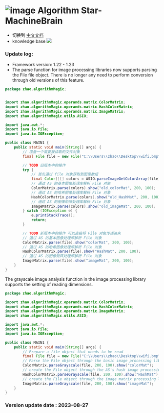 # ![image](https://user-images.githubusercontent.com/113756063/194830221-abe24fcc-484b-4769-b3b7-ec6d8138f436.png) Algorithm Star-MachineBrain

- 切换到 [中文文档](https://github.com/BeardedManZhao/algorithmStar/blob/Zhao-develop/src_code/README-Chinese.md)
- knowledge base
  <a href="https://github.com/BeardedManZhao/algorithmStar/blob/main/KnowledgeDocument/knowledge%20base.md">
  <img src = "https://user-images.githubusercontent.com/113756063/194832492-f8c184c1-55e8-4f16-943a-34b99ac751d4.png"/>
  </a>

### Update log:

* Framework version: 1.22 - 1.23
* The parse function for image processing libraries now supports parsing the File file object. There is no longer any
  need to perform conversion through old versions of this feature.

```java
package zhao.algorithmMagic;


import zhao.algorithmMagic.operands.matrix.ColorMatrix;
import zhao.algorithmMagic.operands.matrix.HashColorMatrix;
import zhao.algorithmMagic.operands.matrix.ImageMatrix;
import zhao.algorithmMagic.utils.ASIO;

import java.awt.*;
import java.io.File;
import java.io.IOException;

public class MAIN1 {
    public static void main(String[] args) {
        // 准备一个需要被读取的文件对象
        final File file = new File("C:\\Users\\zhao\\Desktop\\wifi.bmp");

        // TODO 旧版本中的操作
        try {
            // 首先通过 file 对象获取到图像数组
            final Color[][] colors = ASIO.parseImageGetColorArray(file);
            // 通过 AS 的基本图像处理库解析 File 对象
            ColorMatrix.parse(colors).show("old_colorMat", 200, 100);
            // 通过 AS 的哈希图像处理库解析 File 对象
            HashColorMatrix.parse(colors).show("old_HashMat", 200, 100);
            // 通过 AS 的图像矩阵处理库解析 File 对象
            ImageMatrix.parse(colors).show("old_imageMat", 200, 100);
        } catch (IOException e) {
            e.printStackTrace();
            return;
        }

        // TODO 新版本中的操作 可以直接将 File 对象传递进来
        // 通过 AS 的基本图像处理库解析 File 对象
        ColorMatrix.parse(file).show("colorMat", 200, 100);
        // 通过 AS 的哈希图像处理库解析 File 对象
        HashColorMatrix.parse(file).show("HashMat", 200, 100);
        // 通过 AS 的图像矩阵处理库解析 File 对象
        ImageMatrix.parse(file).show("imageMat", 200, 100);
    }
}
```

The grayscale image analysis function in the image processing library supports the setting of reading dimensions.

```java
package zhao.algorithmMagic;

import zhao.algorithmMagic.operands.matrix.ColorMatrix;
import zhao.algorithmMagic.operands.matrix.HashColorMatrix;
import zhao.algorithmMagic.operands.matrix.ImageMatrix;
import zhao.algorithmMagic.utils.ASIO;

import java.awt.*;
import java.io.File;
import java.io.IOException;

public class MAIN1 {
    public static void main(String[] args) {
        // Prepare a file object that needs to be read
        final File file = new File("C:\\Users\\zhao\\Desktop\\wifi.bmp");
        // Parse the File object through the basic image processing library of AS. TODO sets the size here and in all grayscale parsing functions later.
        ColorMatrix.parseGrayscale(file, 200, 100).show("colorMat");
        // create the File object through the AS's hash image processing library
        HashColorMatrix.parseGrayscale(file, 200, 100).show("HashMat");
        // create the File object through the image matrix processing library of the AS
        ImageMatrix.parseGrayscale(file, 200, 100).show("imageMat");
    }
}
```

### Version update date : 2023-08-27